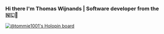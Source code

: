 ### Hi there I'm Thomas Wijnands | Software developer from the 🇳🇱👋

[![@tommie1001's Holopin board](https://holopin.me/tommie1001)](https://holopin.io/@tommie1001)

<!--
**tommie1001/tommie1001** is a ✨ _special_ ✨ repository because its `README.md` (this file) appears on your GitHub profile.

Here are some ideas to get you started:

- 🔭 I’m currently working on ...
- 🌱 I’m currently learning ...
- 👯 I’m looking to collaborate on ...
- 🤔 I’m looking for help with ...
- 💬 Ask me about ...
- 📫 How to reach me: ...
- 😄 Pronouns: ...
- ⚡ Fun fact: ...
-->
